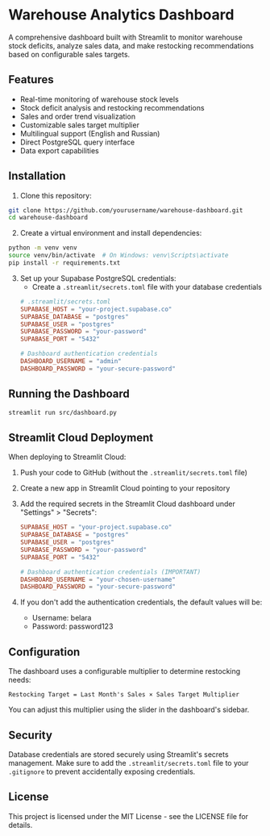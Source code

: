 # Warehouse Analytics Dashboard

A comprehensive dashboard built with Streamlit to monitor warehouse stock deficits, analyze sales data, and make restocking recommendations based on configurable sales targets.

## Features

- Real-time monitoring of warehouse stock levels
- Stock deficit analysis and restocking recommendations
- Sales and order trend visualization
- Customizable sales target multiplier
- Multilingual support (English and Russian)
- Direct PostgreSQL query interface
- Data export capabilities

## Installation

1. Clone this repository:
```bash
git clone https://github.com/yourusername/warehouse-dashboard.git
cd warehouse-dashboard
```

2. Create a virtual environment and install dependencies:
```bash
python -m venv venv
source venv/bin/activate  # On Windows: venv\Scripts\activate
pip install -r requirements.txt
```

3. Set up your Supabase PostgreSQL credentials:
   - Create a `.streamlit/secrets.toml` file with your database credentials
   ```toml
   # .streamlit/secrets.toml
   SUPABASE_HOST = "your-project.supabase.co"
   SUPABASE_DATABASE = "postgres"
   SUPABASE_USER = "postgres"
   SUPABASE_PASSWORD = "your-password"
   SUPABASE_PORT = "5432"
   
   # Dashboard authentication credentials
   DASHBOARD_USERNAME = "admin"
   DASHBOARD_PASSWORD = "your-secure-password"
   ```

## Running the Dashboard

```bash
streamlit run src/dashboard.py
```

## Streamlit Cloud Deployment

When deploying to Streamlit Cloud:

1. Push your code to GitHub (without the `.streamlit/secrets.toml` file)

2. Create a new app in Streamlit Cloud pointing to your repository

3. Add the required secrets in the Streamlit Cloud dashboard under "Settings" > "Secrets":
   ```toml
   SUPABASE_HOST = "your-project.supabase.co"
   SUPABASE_DATABASE = "postgres"
   SUPABASE_USER = "postgres"
   SUPABASE_PASSWORD = "your-password"
   SUPABASE_PORT = "5432"
   
   # Dashboard authentication credentials (IMPORTANT)
   DASHBOARD_USERNAME = "your-chosen-username"
   DASHBOARD_PASSWORD = "your-secure-password"
   ```

4. If you don't add the authentication credentials, the default values will be:
   - Username: belara
   - Password: password123

## Configuration

The dashboard uses a configurable multiplier to determine restocking needs:

```
Restocking Target = Last Month's Sales × Sales Target Multiplier
```

You can adjust this multiplier using the slider in the dashboard's sidebar.

## Security

Database credentials are stored securely using Streamlit's secrets management. Make sure to add the `.streamlit/secrets.toml` file to your `.gitignore` to prevent accidentally exposing credentials.

## License

This project is licensed under the MIT License - see the LICENSE file for details. 